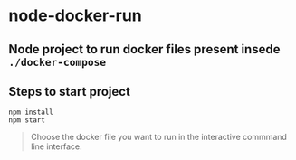 # node-docker-run
## Node project to run docker files present insede `./docker-compose`

## Steps to start project

```
npm install
npm start
```
> Choose the docker file you want to run in the interactive commmand line interface.
